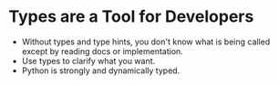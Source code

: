 # Types are a Tool for Developers

* Without types and type hints, you don't know what is being called except by reading docs or implementation.
* Use types to clarify what you want.
* Python is strongly and dynamically typed.
